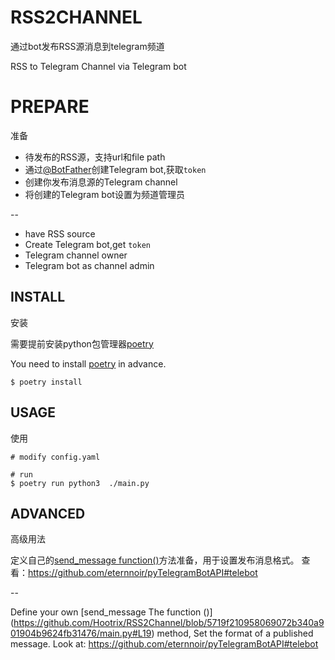 # RSS2CHANNEL

通过bot发布RSS源消息到telegram频道

RSS to Telegram Channel 
via Telegram bot

# PREPARE

准备

 - 待发布的RSS源，支持url和file path
 - 通过[@BotFather](https://t.me/BotFather)创建Telegram bot,获取`token`
 - 创建你发布消息源的Telegram channel
 - 将创建的Telegram bot设置为频道管理员

--

 - have RSS source
 - Create Telegram bot,get `token`
 - Telegram channel owner
 - Telegram bot as channel admin



## INSTALL

安装

需要提前安装python包管理器[poetry](https://poetry.eustace.io/docs)

You need to install [poetry](https://poetry.eustace.io/docs) in advance.

```
$ poetry install

```

## USAGE

使用

```
# modify config.yaml

# run
$ poetry run python3  ./main.py 
```

## ADVANCED

高级用法

定义自己的[send_message function()](https://github.com/Hootrix/RSS2Channel/blob/5719f210958069072b340a901904b9624fb31476/main.py#L19)方法准备，用于设置发布消息格式。
查看：https://github.com/eternnoir/pyTelegramBotAPI#telebot

--

Define your own [send_message The function ()] (https://github.com/Hootrix/RSS2Channel/blob/5719f210958069072b340a901904b9624fb31476/main.py#L19) method, Set the format of a published message.
Look at: https://github.com/eternnoir/pyTelegramBotAPI#telebot
